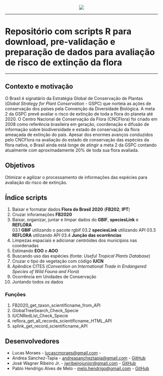 <p align="center">
<img src="http://cncflora.jbrj.gov.br/portal/static/images/logo-cnc.png"/>
</p>

***

# Repositório com scripts R para download, pre-validação e preparação de dados para avaliação de risco de extinção da flora

***

## Contexto e motivação
  O Brasil é signatário da Estratégia Global de Conservação de Plantas (*Global Strategy for Plant Conservation* - GSPC) que norteia as ações de conservação dos países pela Convenção da Diversidade Biológica. A meta 2 da GSPC prevê avaliar o risco de extinção de toda a flora do planeta até 2020. O Centro Nacional de Conservação da Flora (CNCFlora) foi criado em 2008 como referência brasileira em geração, coordenação e difusão de informação sobre biodiversidade e estado de conservação da flora ameaçada de extinção do país. Apesar dos enormes avanços conduzidos pelo CNCFlora na avaliação do estado de conservação das espécies da flora nativa, o Brasil ainda está longe de atingir a meta 2 da GSPC contando atualmente com aproximadamente 20% de toda sua flora avaliada.

## Objetivos
  Otimizar e agilizar o processamento de informações das espécies para avaliação do risco de extinção.
  
## Índice scripts

  01. Baixar e formatar dados **Flora do Brasil 2020** (**FB202**; **IPT**)
  02. Cruzar inforamações **FB2020**
  03. Baixar, organizar, juntar e limpar dados do **GBIF**, **speciesLink** e **REFLORA**  
    03.1 **GBIF** utilizando o pacote rgbif
    03.2 **speciesLink** utilizando API
    03.3 **REFLORA** utilizando API
    03.4 **Junção das ocorrências**
  04. Limpezas espaciais e adicionar centróides dos municípios nas coordenadas
  05. Estimando **EOO** e **AOO** 
  06. Buscando uso das espécies (fonte: *Useful Tropical Plants Database*)
  07. Cruzar o tipo de vegetação com código **IUCN**
  08. Apêndice CITES (*Convention on International Trade in Endangered Species of Wild Fauna and Flora*)
  09. Ocorrência em Unidades de Conservação
  10. Juntando todos os dados
  
  ### Funções
  01. FB2020_get_taxon_scientificname_from_API
  02. GlobalTreeSearch_Check_Specie
  03. IUCNRedList_Check_Specie
  04. reflora_get_all_records_scientificname_HTML_API
  05. splink_get_record_scientificname_API

## Desenvolvedores
* Lucas Moraes            - lucascmoraes@gmail.com - 
* Andrea Sánchez-Tapia    - andreasancheztapia@gmail.com - [GitHub](https://github.com/AndreaSanchezTapia)
* José Wagner Ribeiro Jr. - jwribeirojunior@gmail.com - [GitHub](https://github.com/Xuletajr)
* Pablo Hendrigo Alves de Melo - melo.hendrigo@gmail.com - [GitHub](https://github.com/pablopains)
